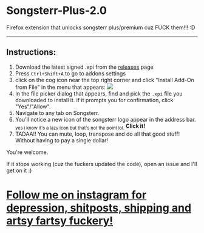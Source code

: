 # Songsterr-Plus-2.0
Firefox extension that unlocks songsterr plus/premium cuz FUCK them!!! :D

---

## Instructions:

1) Download the latest signed .xpi from the [releases](https://github.com/GamerGirlandCo/Songsterr-Plus-2.0/releases) page
2) Press `Ctrl+Shift+A` to go to addons settings
3) click on the cog icon near the top right corner and click "Install Add-On from File" in the menu that appears:
![](https://i.imgur.com/q6ZSvKi.png)
4) In the file picker dialog that appears, find and pick the `.xpi` file you downloaded to install it. if it prompts you for confirmation, click "Yes"/"Allow".
5) Navigate to any tab on Songsterr.
6) You'll notice a new icon of the songsterr logo appear in the address bar. <sub>yes i know it's a lazy icon but that's not the point lol.</sub>
**Click it!**
7) TADAA!! You can mute, loop, transpose and do all that good stuff! Without having to pay a single dollar!

You're welcome.

If it stops working (cuz the fuckers updated the code), open an issue and I'll get on it :)

# [Follow me on instagram for depression, shitposts, shipping and artsy fartsy fuckery\!](https://www.instagram.com/gamergirlandco)